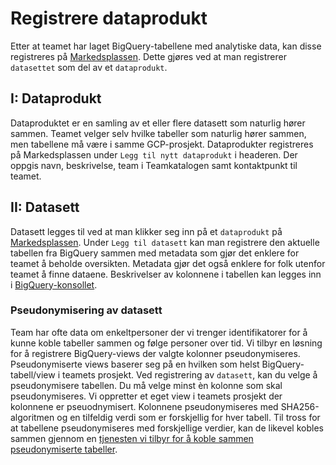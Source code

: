# Registrere dataprodukt
Etter at teamet har laget BigQuery-tabellene med analytiske data, kan disse registreres på [Markedsplassen](https://data.intern.nav.no).
Dette gjøres ved at man registrerer `datasettet` som del av et `dataprodukt`.

## I: Dataprodukt
Dataproduktet er en samling av et eller flere datasett som naturlig hører sammen.
Teamet velger selv hvilke tabeller som naturlig hører sammen, men tabellene må være i samme GCP-prosjekt.
Dataprodukter registreres på Markedsplassen under `Legg til nytt dataprodukt` i headeren.
Der oppgis navn, beskrivelse, team i Teamkatalogen samt kontaktpunkt til teamet.

## II: Datasett
Datasett legges til ved at man klikker seg inn på et `dataprodukt` på [Markedsplassen](https://data.intern.nav.no).
Under `Legg til datasett` kan man registrere den aktuelle tabellen fra BigQuery sammen med metadata som gjør det enklere for teamet å beholde oversikten.
Metadata gjør det også enklere for folk utenfor teamet å finne dataene.
Beskrivelser av kolonnene i tabellen kan legges inn i [BigQuery-konsollet](https://console.cloud.google.com/bigquery).


### Pseudonymisering av datasett
Team har ofte data om enkeltpersoner der vi trenger identifikatorer for å kunne koble tabeller sammen og følge personer over tid.
Vi tilbyr en løsning for å registrere BigQuery-views der valgte kolonner pseudonymiseres.
Pseudonymiserte views baserer seg på en hvilken som helst BigQuery-tabell/view i teamets prosjekt.
Ved registrering av `datasett`, kan du velge å pseudonymisere tabellen.
Du må velge minst èn kolonne som skal pseudonymiseres.
Vi oppretter et eget view i teamets prosjekt der kolonnene er pseuodnymisert.
Kolonnene pseudonymiseres med SHA256-algoritmen og en tilfeldig verdi som er forskjellig for hver tabell.
Til tross for at tabellene pseudonymiseres med forskjellige verdier, kan de likevel kobles sammen gjennom en [tjenesten vi tilbyr for å koble sammen pseudonymiserte tabeller](/analyse/sammenstille).

